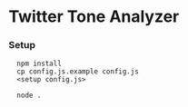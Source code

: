 # Twitter Tone Analyzer

### Setup

```
  npm install
  cp config.js.example config.js
  <setup config.js>

  node .
```
